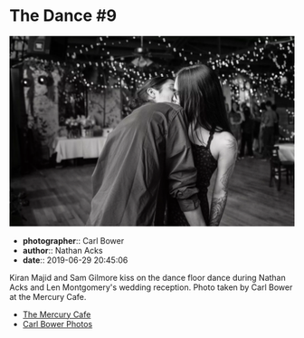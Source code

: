 # The Dance #9

![Kiran Majid and Sam Gilmore kiss](assets/2019-06-29-set-4-the-dance-09.webp)

* **photographer**:: Carl Bower  
* **author**:: Nathan Acks  
* **date**:: 2019-06-29 20:45:06

Kiran Majid and Sam Gilmore kiss on the dance floor dance during Nathan Acks and Len Montgomery's wedding reception. Photo taken by Carl Bower at the Mercury Cafe.

* [The Mercury Cafe](http://mercurycafe.com)
* [Carl Bower Photos](https://carlbowerphotos.com)
